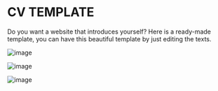 # CV TEMPLATE
Do you want a website that introduces yourself? Here is a ready-made template, you can have this beautiful template by just editing the texts.

![image](https://user-images.githubusercontent.com/90137054/133678552-96227864-c635-4db2-b607-de91a7f98f1b.png)

![image](https://user-images.githubusercontent.com/90137054/133678597-4cef1f79-8801-4088-9d0b-a79a05738f5c.png)

![image](https://user-images.githubusercontent.com/90137054/133678630-2e391344-fa48-405d-bd95-10aa0a627b2a.png)
